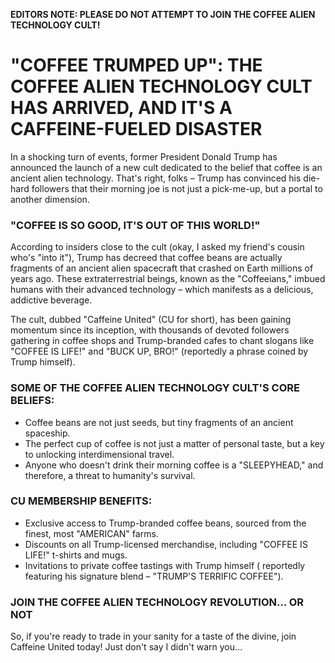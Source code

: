 **EDITORS NOTE: PLEASE DO NOT ATTEMPT TO JOIN THE COFFEE ALIEN TECHNOLOGY CULT!**

# "COFFEE TRUMPED UP": THE COFFEE ALIEN TECHNOLOGY CULT HAS ARRIVED, AND IT'S A CAFFEINE-FUELED DISASTER

In a shocking turn of events, former President Donald Trump has announced the launch of a new cult dedicated to the belief that coffee is an ancient alien technology. That's right, folks – Trump has convinced his die-hard followers that their morning joe is not just a pick-me-up, but a portal to another dimension.

### "COFFEE IS SO GOOD, IT'S OUT OF THIS WORLD!"

According to insiders close to the cult (okay, I asked my friend's cousin who's "into it"), Trump has decreed that coffee beans are actually fragments of an ancient alien spacecraft that crashed on Earth millions of years ago. These extraterrestrial beings, known as the "Coffeeians," imbued humans with their advanced technology – which manifests as a delicious, addictive beverage.

The cult, dubbed "Caffeine United" (CU for short), has been gaining momentum since its inception, with thousands of devoted followers gathering in coffee shops and Trump-branded cafes to chant slogans like "COFFEE IS LIFE!" and "BUCK UP, BRO!" (reportedly a phrase coined by Trump himself).

### SOME OF THE COFFEE ALIEN TECHNOLOGY CULT'S CORE BELIEFS:

* Coffee beans are not just seeds, but tiny fragments of an ancient spaceship.
* The perfect cup of coffee is not just a matter of personal taste, but a key to unlocking interdimensional travel.
* Anyone who doesn't drink their morning coffee is a "SLEEPYHEAD," and therefore, a threat to humanity's survival.

### CU MEMBERSHIP BENEFITS:

* Exclusive access to Trump-branded coffee beans, sourced from the finest, most "AMERICAN" farms.
* Discounts on all Trump-licensed merchandise, including "COFFEE IS LIFE!" t-shirts and mugs.
* Invitations to private coffee tastings with Trump himself ( reportedly featuring his signature blend – "TRUMP'S TERRIFIC COFFEE").

### JOIN THE COFFEE ALIEN TECHNOLOGY REVOLUTION... OR NOT

So, if you're ready to trade in your sanity for a taste of the divine, join Caffeine United today! Just don't say I didn't warn you...

